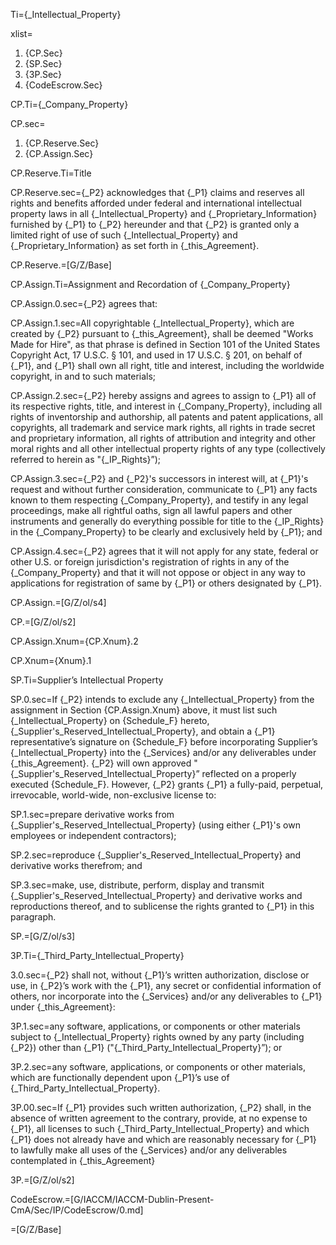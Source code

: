 Ti={_Intellectual_Property}

xlist=<ol><li>{CP.Sec}</li><li>{SP.Sec}</li><li>{3P.Sec}</li><li>{CodeEscrow.Sec}</li></ol>

CP.Ti={_Company_Property}

CP.sec=<ol><li>{CP.Reserve.Sec}</li><li>{CP.Assign.Sec}</li></ol>

CP.Reserve.Ti=Title

CP.Reserve.sec={_P2} acknowledges that {_P1} claims and reserves all rights and benefits afforded under federal and international intellectual property laws in all {_Intellectual_Property} and {_Proprietary_Information} furnished by {_P1} to {_P2} hereunder and that {_P2} is granted only a limited right of use of such {_Intellectual_Property} and {_Proprietary_Information} as set forth in {_this_Agreement}.

CP.Reserve.=[G/Z/Base]


CP.Assign.Ti=Assignment and Recordation of {_Company_Property}

CP.Assign.0.sec={_P2} agrees that:

CP.Assign.1.sec=All copyrightable {_Intellectual_Property}, which are created by {_P2} pursuant to {_this_Agreement}, shall be deemed "Works Made for Hire", as that phrase is defined in Section 101 of the United States Copyright Act, 17 U.S.C. § 101, and used in 17 U.S.C. § 201, on behalf of {_P1}, and {_P1} shall own all right, title and interest, including the worldwide copyright, in and to such materials;

CP.Assign.2.sec={_P2} hereby assigns and agrees to assign to {_P1} all of its respective rights, title, and interest in {_Company_Property}, including all rights of inventorship and authorship, all patents and patent applications, all copyrights, all trademark and service mark rights, all rights in trade secret and proprietary information, all rights of attribution and integrity and other moral rights and all other intellectual property rights of any type (collectively referred to herein as "{_IP_Rights}”);

CP.Assign.3.sec={_P2} and {_P2}'s successors in interest will, at {_P1}'s request and without further consideration, communicate to {_P1} any facts known to them respecting {_Company_Property}, and testify in any legal proceedings, make all rightful oaths, sign all lawful papers and other instruments and generally do everything possible for title to the {_IP_Rights} in the {_Company_Property} to be clearly and exclusively held by {_P1}; and

CP.Assign.4.sec={_P2} agrees that it will not apply for any state, federal or other U.S. or foreign jurisdiction's registration of rights in any of the {_Company_Property} and that it will not oppose or object in any way to applications for registration of same by {_P1} or others designated by {_P1}.

CP.Assign.=[G/Z/ol/s4]

CP.=[G/Z/ol/s2]

CP.Assign.Xnum={CP.Xnum}.2

CP.Xnum={Xnum}.1


SP.Ti=Supplier’s Intellectual Property

SP.0.sec=If {_P2} intends to exclude any {_Intellectual_Property} from the assignment in Section {CP.Assign.Xnum} above, it must list such {_Intellectual_Property} on {Schedule_F} hereto, {_Supplier's_Reserved_Intellectual_Property}, and obtain a {_P1} representative’s signature on {Schedule_F} before incorporating Supplier’s {_Intellectual_Property} into the {_Services} and/or any deliverables under {_this_Agreement}. {_P2} will own approved "{_Supplier's_Reserved_Intellectual_Property}” reflected on a properly executed {Schedule_F}. However, {_P2} grants {_P1} a fully-paid, perpetual, irrevocable, world-wide, non-exclusive license to: 

SP.1.sec=prepare derivative works from {_Supplier's_Reserved_Intellectual_Property} (using either {_P1}'s own employees or independent contractors);

SP.2.sec=reproduce {_Supplier's_Reserved_Intellectual_Property} and derivative works therefrom; and

SP.3.sec=make, use, distribute, perform, display and transmit {_Supplier's_Reserved_Intellectual_Property} and derivative works and reproductions thereof, and to sublicense the rights granted to {_P1} in this paragraph.

SP.=[G/Z/ol/s3]


3P.Ti={_Third_Party_Intellectual_Property}

3.0.sec={_P2} shall not, without {_P1}’s written authorization, disclose or use, in {_P2}’s work with the {_P1}, any secret or confidential information of others, nor incorporate into the {_Services} and/or any deliverables to {_P1} under {_this_Agreement}:

3P.1.sec=any software, applications, or components or other materials subject to {_Intellectual_Property} rights owned by any party (including {_P2}) other than {_P1} ("{_Third_Party_Intellectual_Property}”); or

3P.2.sec=any software, applications, or components or other materials, which are functionally dependent upon {_P1}’s use of {_Third_Party_Intellectual_Property}.

3P.00.sec=If {_P1} provides such written authorization, {_P2} shall, in the absence of written agreement to the contrary, provide, at no expense to {_P1}, all licenses to such {_Third_Party_Intellectual_Property} and which {_P1} does not already have and which are reasonably necessary for {_P1} to lawfully make all uses of the {_Services} and/or any deliverables contemplated in {_this_Agreement}

3P.=[G/Z/ol/s2]

CodeEscrow.=[G/IACCM/IACCM-Dublin-Present-CmA/Sec/IP/CodeEscrow/0.md]

=[G/Z/Base]
